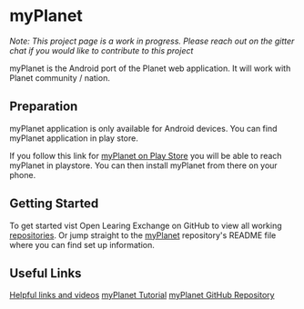 # myPlanet
_Note: This project page is a work in progress. Please reach out 
on the gitter chat if you would like to contribute to this project_

myPlanet is the Android port of the Planet web application. It will work 
with Planet community / nation.


## Preparation
myPlanet application is only available for Android devices. You can find myPlanet application in play store.

If you follow this link for [myPlanet on Play Store](https://play.google.com/store/apps/details?id=org.ole.planet.myplanet) 
you will be able to reach myPlanet in playstore. You can then install myPlanet from there on your phone.

## Getting Started
To get started vist Open Learing Exchange on GitHub to view all working
[repositories](https://github.com/open-learning-exchange). Or jump straight to the [myPlanet](https://github.com/open-learning-exchange/myplanet) 
repository's README file where you can find set up information. 

## Useful Links

[Helpful links and videos](https://open-learning-exchange.github.io/#!./pages/vi/vi-faq.md#Helpful_Links)
[myPlanet Tutorial](https://open-learning-exchange.github.io/#!./pages/vi/vi-myplanet.md)
[myPlanet GitHub Repository](https://github.com/open-learning-exchange/myplanet)

